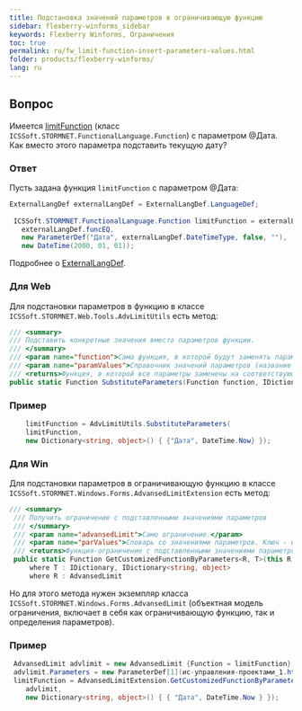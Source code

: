 ```yaml
---
title: Подстановка значений параметров в ограничивающую функцию
sidebar: flexberry-winforms_sidebar
keywords: Flexberry Winforms, Ограничения
toc: true
permalink: ru/fw_limit-function-insert-parameters-values.html
folder: products/flexberry-winforms/
lang: ru
---
```


## Вопрос
Имеется [limitFunction](fo_limit-function.html) (класс `ICSSoft.STORMNET.FunctionalLanguage.Function`) с параметром @Дата. Как вместо этого параметра подставить текущую дату?

### Ответ
Пусть задана функция `limitFunction` с параметром @Дата:
```csharp 
ExternalLangDef externalLangDef = ExternalLangDef.LanguageDef;
 
 ICSSoft.STORMNET.FunctionalLanguage.Function limitFunction = externalLangDef.GetFunction(
   externalLangDef.funcEQ,
   new ParameterDef("Дата", externalLangDef.DateTimeType, false, ""),
   new DateTime(2000, 01, 01));
```

Подробнее о [ExternalLangDef](fo_external-lang-def.html).

### Для Web
Для подстановки параметров в функцию в классе `ICSSoft.STORMNET.Web.Tools.AdvLimitUtils` есть метод:

```csharp 
/// <summary>
/// Подставить конкретные значения вместо параметров функции.
/// </summary>
/// <param name="function">Сама функция, в которой будут заменять параметры.</param>
/// <param name="paramValues">Справочник значений параметров (название параметра - значение).</param>  
/// <returns>Функция, в которой все параметры заменены на соответствующие значения.</returns>
public static Function SubstituteParameters(Function function, IDictionary<string, object> paramValues)
```

### Пример

```csharp 
    limitFunction = AdvLimitUtils.SubstituteParameters(
    limitFunction,
    new Dictionary<string, object>() { {"Дата", DateTime.Now} });
```

### Для Win
Для подстановки параметров в ограничивающую функцию в классе `ICSSoft.STORMNET.Windows.Forms.AdvansedLimitExtension` есть метод:
```csharp 
/// <summary>
 /// Получить ограничение с подставленными значениями параметров
 /// </summary>
 /// <param name="advansedLimit">Само ограничение.</param>
 /// <param name="parValues">Словарь со значениями параметров. Ключ - имя параметра</param>
 /// <returns>Функция-ограничение с подставленными значениями параметров</returns>
 public static Function GetCustomizedFunctionByParameters<R, T>(this R advansedLimit, T parValues)
     where T : IDictionary, IDictionary<string, object>
     where R : AdvansedLimit
```

Но для этого метода нужен экземпляр класса `ICSSoft.STORMNET.Windows.Forms.AdvansedLimit` (объектная модель ограничения, включает в себя как ограничивающую функцию, так и определения параметров). 

### Пример
```csharp 
 AdvansedLimit advlimit = new AdvansedLimit {Function = limitFunction};
 advlimit.Parameters = new ParameterDef[1](ис-управления-проектами_1.html) { (ParameterDef)advlimit.Function.Parameters[0] };
 limitFunction = AdvansedLimitExtension.GetCustomizedFunctionByParameters(
    advlimit,
    new Dictionary<string, object>() { { "Дата", DateTime.Now } });
```
